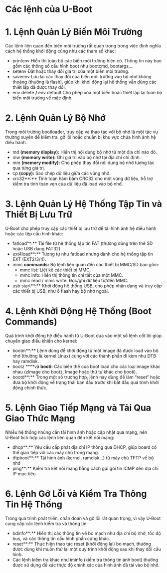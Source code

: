 # Các lệnh của U-Boot

# **1. Lệnh Quản Lý Biến Môi Trường**

Các lệnh liên quan đến biến môi trường rất quan trọng trong việc định nghĩa cách hệ thống khởi động cũng như các tham số khác:

- printenv Hiển thị toàn bộ các biến môi trường hiện có. Thông tin này bao gồm các thông số cấu hình boot như bootcmd, bootargs,…
- setenv Đặt hoặc thay đổi giá trị của một biến môi trường.
- saveenv Lưu lại các thay đổi của biến môi trường vào bộ nhớ không thoáng (thường là flash), giúp khi khởi động lại hệ thống vẫn dùng các thiết lập đã được thay đổi.
- env delete **/** env default Cho phép xóa một biến hoặc thiết lập lại toàn bộ biến môi trường về mặc định.

# **2. Lệnh Quản Lý Bộ Nhớ**

Trong môi trường bootloader, truy cập và thao tác với bộ nhớ là một tác vụ thường xuyên để kiểm tra, gỡ lỗi hoặc chuẩn bị khu vực chứa hình ảnh hệ điều hành.

- md **(memory display):** Hiển thị nội dung bộ nhớ từ một địa chỉ nào đó.
- mw **(memory write):** Ghi giá trị vào bộ nhớ tại địa chỉ chỉ định.
- mm **(memory modify):** Cho phép thay đổi nội dung bộ nhớ tương tác qua từng giá trị.
- cp **(copy):** Sao chép dữ liệu giữa các vùng nhớ.
- crc32**:** Tính toán hàm băm CRC32 cho một vùng dữ liệu, hỗ trợ kiểm tra tính toàn vẹn của dữ liệu đã load vào bộ nhớ.

# **3. Lệnh Quản Lý Hệ Thống Tập Tin và Thiết Bị Lưu Trữ**

U‑Boot cho phép truy cập các thiết bị lưu trữ để tải hình ảnh hệ điều hành hoặc các tệp cấu hình khác:

- fatload**:** Tải file từ hệ thống tập tin FAT (thường dùng trên thẻ SD hoặc USB dạng FAT32).
- ext4load**:** Tương tự như fatload nhưng dành cho hệ thống tập tin EXT (EXT2/3/4).
- mmc **commands:** Bộ lệnh liên quan đến các thiết bị MMC/SD bao gồm:
    - mmc list: Liệt kê các thiết bị MMC.
    - mmc info: Hiển thị thông tin chi tiết của một MMC.
    - mmc read / mmc write: Đọc/ghi dữ liệu từ/đến MMC.
- usb start**:** Khởi động hệ thống USB, cho phép nhận dạng và truy cập các thiết bị USB, như ổ flash hay bộ nhớ ngoài.

# **4. Lệnh Khởi Động Hệ Thống (Boot Commands)**

Quá trình khởi động hệ điều hành từ U‑Boot dựa vào một số lệnh cốt lõi giúp chuyển giao điều khiển cho kernel:

- bootm**:** Lệnh dùng để khởi động từ một image đã được load vào bộ nhớ (thường là kernel Linux) cùng với các thành phần đi kèm như DTB hay ramdisk.
- bootz ****và ****booti**:** Các biến thể của boot load cho các loại image khác nhau (zImage cho bootz, Image hoặc thứ tự khác cho booti).
- bootd**:** Trong một số trường hợp, lệnh này dùng để làm “reset” hoặc đưa bộ khởi động về trạng thái ban đầu trước khi bắt đầu quá trình khởi động chính thức.

# **5. Lệnh Giao Tiếp Mạng và Tải Qua Giao Thức Mạng**

Nhiều hệ thống nhúng cần tải hình ảnh hoặc cập nhật qua mạng, nên U‑Boot tích hợp các lệnh liên quan đến kết nối mạng:

- dhcp**:** Yêu cầu cấp phát địa chỉ IP thông qua DHCP, giúp board có thể giao tiếp với các máy chủ trong mạng.
- tftpboot**:** Tải hình ảnh (kernel, ramdisk…) từ máy chủ TFTP về bộ nhớ
- ping**:** Kiểm tra kết nối mạng bằng cách gửi gói tin ICMP đến địa chỉ IP mục tiêu.

# **6. Lệnh Gỡ Lỗi và Kiểm Tra Thông Tin Hệ Thống**

Trong quá trình phát triển, chẩn đoán và gỡ lỗi rất quan trọng, vì vậy U‑Boot cung cấp các lệnh kiểm tra và thông tin:

- bdinfo**:** Hiển thị các thông tin về bo mạch như địa chỉ bộ nhớ, tốc độ bus, và các thông tin cấu hình phần cứng khác.
- reset**:** Thực hiện thao tác reset (khởi động lại) bo mạch, thường được dùng khi muốn thử lại một quy trình khởi động sau khi thay đổi cấu hình.
- Các lệnh kiểm tra khác như iminfo (kiểm tra thông tin ảnh boot) thường được sử dụng để xác thực độ chính xác của hình ảnh đã tải vào bộ nhớ.